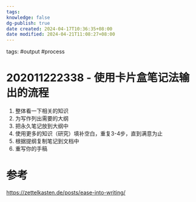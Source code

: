 ```yaml
---
tags: 
knowledge: false
dg-publish: true
date created: 2024-04-17T10:36:35+08:00
date modified: 2024-04-21T11:08:27+08:00
---
```


tags: #output #process

# 202011222338 - 使用卡片盒笔记法输出的流程

1. 整体看一下相关的知识
2. 为写作列出需要的大纲
3. 把永久笔记放到大纲中
4. 使用更多的知识（研究）填补空白，重复3-4步，直到满意为止
5. 根据提纲复制笔记到文档中
6. 重写你的手稿

# 参考

https://zettelkasten.de/posts/ease-into-writing/
